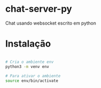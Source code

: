 # chat-server-py
Chat usando websocket escrito em python


# Instalação

```bash

# Cria o ambiente env
python3 -m venv env

# Para ativar o ambiente
source env/bin/activate

```